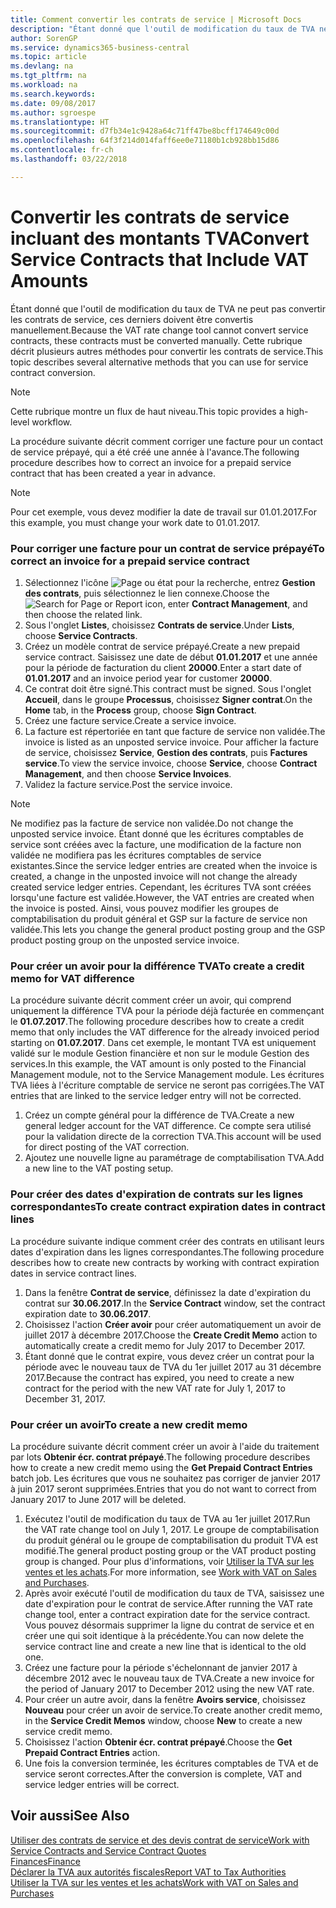 ```yaml
---
title: Comment convertir les contrats de service | Microsoft Docs
description: "Étant donné que l'outil de modification du taux de TVA ne peut pas convertir les contrats de service, ces derniers doivent être convertis manuellement. Cette rubrique décrit plusieurs autres méthodes pour convertir les contrats de service."
author: SorenGP
ms.service: dynamics365-business-central
ms.topic: article
ms.devlang: na
ms.tgt_pltfrm: na
ms.workload: na
ms.search.keywords: 
ms.date: 09/08/2017
ms.author: sgroespe
ms.translationtype: HT
ms.sourcegitcommit: d7fb34e1c9428a64c71ff47be8bcff174649c00d
ms.openlocfilehash: 64f3f214d014faff6ee0e71180b1cb928bb15d86
ms.contentlocale: fr-ch
ms.lasthandoff: 03/22/2018

---
```

# <a name="convert-service-contracts-that-include-vat-amounts"></a><span data-ttu-id="3a375-104">Convertir les contrats de service incluant des montants TVA</span><span class="sxs-lookup"><span data-stu-id="3a375-104">Convert Service Contracts that Include VAT Amounts</span></span>
<span data-ttu-id="3a375-105">Étant donné que l'outil de modification du taux de TVA ne peut pas convertir les contrats de service, ces derniers doivent être convertis manuellement.</span><span class="sxs-lookup"><span data-stu-id="3a375-105">Because the VAT rate change tool cannot convert service contracts, these contracts must be converted manually.</span></span> <span data-ttu-id="3a375-106">Cette rubrique décrit plusieurs autres méthodes pour convertir les contrats de service.</span><span class="sxs-lookup"><span data-stu-id="3a375-106">This topic describes several alternative methods that you can use for service contract conversion.</span></span>  

> [!NOTE]  
>  <span data-ttu-id="3a375-107">Cette rubrique montre un flux de haut niveau.</span><span class="sxs-lookup"><span data-stu-id="3a375-107">This topic provides a high-level workflow.</span></span>  

 <span data-ttu-id="3a375-108">La procédure suivante décrit comment corriger une facture pour un contact de service prépayé, qui a été créé une année à l'avance.</span><span class="sxs-lookup"><span data-stu-id="3a375-108">The following procedure describes how to correct an invoice for a prepaid service contract that has been created a year in advance.</span></span>  

> [!NOTE]  
>  <span data-ttu-id="3a375-109">Pour cet exemple, vous devez modifier la date de travail sur 01.01.2017.</span><span class="sxs-lookup"><span data-stu-id="3a375-109">For this example, you must change your work date to 01.01.2017.</span></span>  

### <a name="to-correct-an-invoice-for-a-prepaid-service-contract"></a><span data-ttu-id="3a375-110">Pour corriger une facture pour un contrat de service prépayé</span><span class="sxs-lookup"><span data-stu-id="3a375-110">To correct an invoice for a prepaid service contract</span></span>  
1. <span data-ttu-id="3a375-111">Sélectionnez l'icône ![Page ou état pour la recherche](media/ui-search/search_small.png "Page ou état pour la recherche"), entrez **Gestion des contrats**, puis sélectionnez le lien connexe.</span><span class="sxs-lookup"><span data-stu-id="3a375-111">Choose the ![Search for Page or Report](media/ui-search/search_small.png "Search for Page or Report icon") icon, enter **Contract Management**, and then choose the related link.</span></span>  
2. <span data-ttu-id="3a375-112">Sous l'onglet **Listes**, choisissez **Contrats de service**.</span><span class="sxs-lookup"><span data-stu-id="3a375-112">Under **Lists**, choose **Service Contracts**.</span></span>  
3. <span data-ttu-id="3a375-113">Créez un modèle contrat de service prépayé.</span><span class="sxs-lookup"><span data-stu-id="3a375-113">Create a new prepaid service contract.</span></span> <span data-ttu-id="3a375-114">Saisissez une date de début **01.01.2017** et une année pour la période de facturation du client **20000**.</span><span class="sxs-lookup"><span data-stu-id="3a375-114">Enter a start date of **01.01.2017** and an invoice period year for customer **20000**.</span></span>  
4. <span data-ttu-id="3a375-115">Ce contrat doit être signé.</span><span class="sxs-lookup"><span data-stu-id="3a375-115">This contract must be signed.</span></span> <span data-ttu-id="3a375-116">Sous l'onglet **Accueil**, dans le groupe **Processus**, choisissez **Signer contrat**.</span><span class="sxs-lookup"><span data-stu-id="3a375-116">On the **Home** tab, in the **Process** group, choose **Sign Contract**.</span></span>  
5. <span data-ttu-id="3a375-117">Créez une facture service.</span><span class="sxs-lookup"><span data-stu-id="3a375-117">Create a service invoice.</span></span>
6. <span data-ttu-id="3a375-118">La facture est répertoriée en tant que facture de service non validée.</span><span class="sxs-lookup"><span data-stu-id="3a375-118">The invoice is listed as an unposted service invoice.</span></span> <span data-ttu-id="3a375-119">Pour afficher la facture de service, choisissez **Service**, **Gestion des contrats**, puis **Factures service**.</span><span class="sxs-lookup"><span data-stu-id="3a375-119">To view the service invoice, choose **Service**, choose **Contract Management**, and then choose **Service Invoices**.</span></span>  
7. <span data-ttu-id="3a375-120">Validez la facture service.</span><span class="sxs-lookup"><span data-stu-id="3a375-120">Post the service invoice.</span></span>  

> [!NOTE]  
>  <span data-ttu-id="3a375-121">Ne modifiez pas la facture de service non validée.</span><span class="sxs-lookup"><span data-stu-id="3a375-121">Do not change the unposted service invoice.</span></span> <span data-ttu-id="3a375-122">Étant donné que les écritures comptables de service sont créées avec la facture, une modification de la facture non validée ne modifiera pas les écritures comptables de service existantes.</span><span class="sxs-lookup"><span data-stu-id="3a375-122">Since the service ledger entries are created when the invoice is created, a change in the unposted invoice will not change the already created service ledger entries.</span></span> <span data-ttu-id="3a375-123">Cependant, les écritures TVA sont créées lorsqu'une facture est validée.</span><span class="sxs-lookup"><span data-stu-id="3a375-123">However, the VAT entries are created when the invoice is posted.</span></span> <span data-ttu-id="3a375-124">Ainsi, vous pouvez modifier les groupes de comptabilisation du produit général et GSP sur la facture de service non validée.</span><span class="sxs-lookup"><span data-stu-id="3a375-124">This lets you change the general product posting group and the GSP product posting group on the unposted service invoice.</span></span>  

### <a name="to-create-a-credit-memo-for-vat-difference"></a><span data-ttu-id="3a375-125">Pour créer un avoir pour la différence TVA</span><span class="sxs-lookup"><span data-stu-id="3a375-125">To create a credit memo for VAT difference</span></span>  
<span data-ttu-id="3a375-126">La procédure suivante décrit comment créer un avoir, qui comprend uniquement la différence TVA pour la période déjà facturée en commençant le **01.07.2017**.</span><span class="sxs-lookup"><span data-stu-id="3a375-126">The following procedure describes how to create a credit memo that only includes the VAT difference for the already invoiced period starting on **01.07.2017**.</span></span> <span data-ttu-id="3a375-127">Dans cet exemple, le montant TVA est uniquement validé sur le module Gestion financière et non sur le module Gestion des services.</span><span class="sxs-lookup"><span data-stu-id="3a375-127">In this example, the VAT amount is only posted to the Financial Management module, not to the Service Management module.</span></span> <span data-ttu-id="3a375-128">Les écritures TVA liées à l'écriture comptable de service ne seront pas corrigées.</span><span class="sxs-lookup"><span data-stu-id="3a375-128">The VAT entries that are linked to the service ledger entry will not be corrected.</span></span>  

1. <span data-ttu-id="3a375-129">Créez un compte général pour la différence de TVA.</span><span class="sxs-lookup"><span data-stu-id="3a375-129">Create a new general ledger account for the VAT difference.</span></span> <span data-ttu-id="3a375-130">Ce compte sera utilisé pour la validation directe de la correction TVA.</span><span class="sxs-lookup"><span data-stu-id="3a375-130">This account will be used for direct posting of the VAT correction.</span></span>  
2. <span data-ttu-id="3a375-131">Ajoutez une nouvelle ligne au paramétrage de comptabilisation TVA.</span><span class="sxs-lookup"><span data-stu-id="3a375-131">Add a new line to the VAT posting setup.</span></span>  

### <a name="to-create-contract-expiration-dates-in-contract-lines"></a><span data-ttu-id="3a375-132">Pour créer des dates d'expiration de contrats sur les lignes correspondantes</span><span class="sxs-lookup"><span data-stu-id="3a375-132">To create contract expiration dates in contract lines</span></span>  
<span data-ttu-id="3a375-133">La procédure suivante indique comment créer des contrats en utilisant leurs dates d'expiration dans les lignes correspondantes.</span><span class="sxs-lookup"><span data-stu-id="3a375-133">The following procedure describes how to create new contracts by working with contract expiration dates in service contract lines.</span></span>  

1. <span data-ttu-id="3a375-134">Dans la fenêtre **Contrat de service**, définissez la date d'expiration du contrat sur **30.06.2017**.</span><span class="sxs-lookup"><span data-stu-id="3a375-134">In the **Service Contract** window, set the contract expiration date to **30.06.2017**.</span></span>  
2. <span data-ttu-id="3a375-135">Choisissez l'action **Créer avoir** pour créer automatiquement un avoir de juillet 2017 à décembre 2017.</span><span class="sxs-lookup"><span data-stu-id="3a375-135">Choose the **Create Credit Memo** action to automatically create a credit memo for July 2017 to December 2017.</span></span>  
3. <span data-ttu-id="3a375-136">Étant donné que le contrat expire, vous devez créer un contrat pour la période avec le nouveau taux de TVA du 1er juillet 2017 au 31 décembre 2017.</span><span class="sxs-lookup"><span data-stu-id="3a375-136">Because the contract has expired, you need to create a new contract for the period with the new VAT rate for July 1, 2017 to December 31, 2017.</span></span>  

### <a name="to-create-a-new-credit-memo"></a><span data-ttu-id="3a375-137">Pour créer un avoir</span><span class="sxs-lookup"><span data-stu-id="3a375-137">To create a new credit memo</span></span>  
<span data-ttu-id="3a375-138">La procédure suivante décrit comment créer un avoir à l'aide du traitement par lots **Obtenir écr. contrat prépayé**.</span><span class="sxs-lookup"><span data-stu-id="3a375-138">The following procedure describes how to create a new credit memo using the **Get Prepaid Contract Entries** batch job.</span></span> <span data-ttu-id="3a375-139">Les écritures que vous ne souhaitez pas corriger de janvier 2017 à juin 2017 seront supprimées.</span><span class="sxs-lookup"><span data-stu-id="3a375-139">Entries that you do not want to correct from January 2017 to June 2017 will be deleted.</span></span>  

1. <span data-ttu-id="3a375-140">Exécutez l'outil de modification du taux de TVA au 1er juillet 2017.</span><span class="sxs-lookup"><span data-stu-id="3a375-140">Run the VAT rate change tool on July 1, 2017.</span></span> <span data-ttu-id="3a375-141">Le groupe de comptabilisation du produit général ou le groupe de comptabilisation du produit TVA est modifié.</span><span class="sxs-lookup"><span data-stu-id="3a375-141">The general product posting group or the VAT product posting group is changed.</span></span> <span data-ttu-id="3a375-142">Pour plus d'informations, voir [Utiliser la TVA sur les ventes et les achats](finance-work-with-vat.md).</span><span class="sxs-lookup"><span data-stu-id="3a375-142">For more information, see [Work with VAT on Sales and Purchases](finance-work-with-vat.md).</span></span>  
2. <span data-ttu-id="3a375-143">Après avoir exécuté l'outil de modification du taux de TVA, saisissez une date d'expiration pour le contrat de service.</span><span class="sxs-lookup"><span data-stu-id="3a375-143">After running the VAT rate change tool, enter a contract expiration date for the service contract.</span></span> <span data-ttu-id="3a375-144">Vous pouvez désormais supprimer la ligne du contrat de service et en créer une qui soit identique à la précédente.</span><span class="sxs-lookup"><span data-stu-id="3a375-144">You can now delete the service contract line and create a new line that is identical to the old one.</span></span>  
3. <span data-ttu-id="3a375-145">Créez une facture pour la période s'échelonnant de janvier 2017 à décembre 2012 avec le nouveau taux de TVA.</span><span class="sxs-lookup"><span data-stu-id="3a375-145">Create a new invoice for the period of January 2017 to December 2012 using the new VAT rate.</span></span>  
4. <span data-ttu-id="3a375-146">Pour créer un autre avoir, dans la fenêtre **Avoirs service**, choisissez **Nouveau** pour créer un avoir de service.</span><span class="sxs-lookup"><span data-stu-id="3a375-146">To create another credit memo, in the **Service Credit Memos** window, choose **New** to create a new service credit memo.</span></span>  
5. <span data-ttu-id="3a375-147">Choisissez l'action **Obtenir écr. contrat prépayé**.</span><span class="sxs-lookup"><span data-stu-id="3a375-147">Choose the **Get Prepaid Contract Entries** action.</span></span>  
6. <span data-ttu-id="3a375-148">Une fois la conversion terminée, les écritures comptables de TVA et de service seront correctes.</span><span class="sxs-lookup"><span data-stu-id="3a375-148">After the conversion is complete, VAT and service ledger entries will be correct.</span></span>  

## <a name="see-also"></a><span data-ttu-id="3a375-149">Voir aussi</span><span class="sxs-lookup"><span data-stu-id="3a375-149">See Also</span></span>  
[<span data-ttu-id="3a375-150">Utiliser des contrats de service et des devis contrat de service</span><span class="sxs-lookup"><span data-stu-id="3a375-150">Work with Service Contracts and Service Contract Quotes</span></span>](service-how-to-create-service-contracts-and-service-contract-quotes.md)  
[<span data-ttu-id="3a375-151">Finances</span><span class="sxs-lookup"><span data-stu-id="3a375-151">Finance</span></span>](finance.md)  
[<span data-ttu-id="3a375-152">Déclarer la TVA aux autorités fiscales</span><span class="sxs-lookup"><span data-stu-id="3a375-152">Report VAT to Tax Authorities</span></span>](finance-how-report-vat.md)  
[<span data-ttu-id="3a375-153">Utiliser la TVA sur les ventes et les achats</span><span class="sxs-lookup"><span data-stu-id="3a375-153">Work with VAT on Sales and Purchases</span></span>](finance-work-with-vat.md)  

